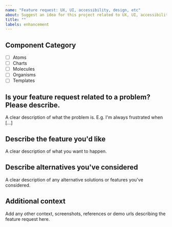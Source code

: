 ```yaml
---
name: "Feature request: UX, UI, accessibility, design, etc"
about: Suggest an idea for this project related to UX, UI, accessibility, or design
title: ""
labels: enhancement
---
```


## Component Category

- [ ] Atoms
- [ ] Charts
- [ ] Molecules
- [ ] Organisms
- [ ] Templates

## Is your feature request related to a problem? Please describe.

A clear description of what the problem is. E.g. I'm always frustrated when [...]

## Describe the feature you'd like

A clear description of what you want to happen.

## Describe alternatives you've considered

A clear description of any alternative solutions or features you've considered.

## Additional context

Add any other context, screenshots, references or demo urls describing the feature request here.
